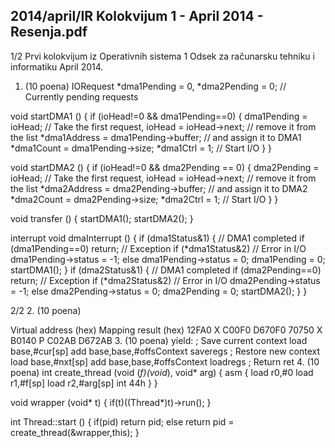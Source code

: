 2014/april/IR Kolokvijum 1 - April 2014 - Resenja.pdf
--------------------------------------------------------------------------------


1/2
Prvi kolokvijum iz Operativnih sistema 1
Odsek za računarsku tehniku i informatiku
April 2014.
1. (10 poena)
IORequest *dma1Pending = 0, *dma2Pending = 0; // Currently pending requests

void startDMA1 () {
  if (ioHead!=0 && dma1Pending==0) {
    dma1Pending = ioHead; // Take the first request,
    ioHead = ioHead->next; // remove it from the list
    *dma1Address = dma1Pending->buffer; // and assign it to DMA1
    *dma1Count = dma1Pending->size;
    *dma1Ctrl = 1; // Start I/O
  }
}

void startDMA2 () {
  if (ioHead!=0 && dma2Pending == 0) {
    dma2Pending = ioHead; // Take the first request,
    ioHead = ioHead->next; // remove it from the list
    *dma2Address = dma2Pending->buffer; // and assign it to DMA2
    *dma2Count = dma2Pending->size;
    *dma2Ctrl = 1; // Start I/O
  }
}

void transfer () {
  startDMA1();
  startDMA2();
}

interrupt void dmaInterrupt () {
  if (dma1Status&1) { // DMA1 completed
    if (dma1Pending==0) return; // Exception
    if (*dma1Status&2) // Error in I/O
      dma1Pending->status = -1;
    else
      dma1Pending->status = 0;
    dma1Pending = 0;
    startDMA1();
  }
  if (dma2Status&1) { // DMA1 completed
    if (dma2Pending==0) return; // Exception
    if (*dma2Status&2) // Error in I/O
      dma2Pending->status = -1;
    else
      dma2Pending->status = 0;
    dma2Pending = 0;
    startDMA2();
  }
}


2/2
2. (10 poena)

Virtual address (hex)  Mapping result (hex)
12FA0 X
C00F0 D670F0
70750 X
B0140 P
C02AB D672AB
3. (10 poena)
yield: ; Save current context
load base,#cur[sp]
add base,base,#offsContext
saveregs
; Restore new context
load base,#nxt[sp]
add base,base,#offsContext
loadregs
; Return
ret
4. (10 poena)
int create_thread (void (*f)(void*), void* arg) {
  asm {
    load r0,#0
    load r1,#f[sp]
    load r2,#arg[sp]
    int 44h
  }
}

void wrapper (void* t) {
  if(t)((Thread*)t)->run();
}

int Thread::start () {
  if(pid)
    return pid;
  else
    return pid = create_thread(&wrapper,this);
}
